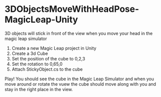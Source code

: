 # 3DObjectsMoveWithHeadPose-MagicLeap-Unity

3D objects will stick in front of the view when you move your head in the magic leap simulator

1. Create a new Magic Leap project in Unity
2. Create a 3d Cube
3. Set the position of the cube to 0,2,3
4. Set the rotation to 0,65,0
5. Attach StickyObject.cs to the cube

Play! You should see the cube in the Magic Leap Simulator and when you move around or rotate the vuew the cube should move along with you and stay in the right place in the view.
